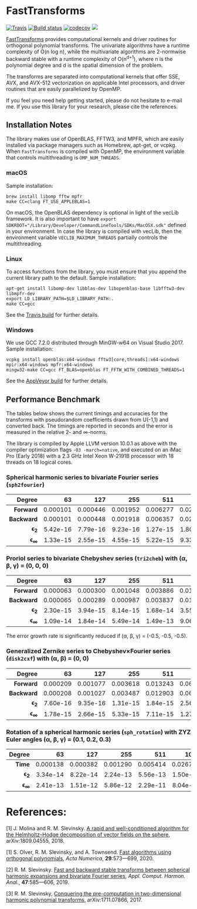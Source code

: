 # FastTransforms

[![Travis](https://travis-ci.com/MikaelSlevinsky/FastTransforms.svg?branch=master)](https://travis-ci.com/MikaelSlevinsky/FastTransforms) [![Build status](https://ci.appveyor.com/api/projects/status/er98t0q3bsx4a5l9/branch/master?svg=true)](https://ci.appveyor.com/project/MikaelSlevinsky/fasttransforms/branch/master) [![codecov](https://codecov.io/gh/MikaelSlevinsky/FastTransforms/branch/master/graph/badge.svg)](https://codecov.io/gh/MikaelSlevinsky/FastTransforms) [![](https://img.shields.io/badge/docs-master-blue.svg)](https://MikaelSlevinsky.github.io/FastTransforms)

[FastTransforms](https://github.com/MikaelSlevinsky/FastTransforms) provides computational kernels and driver routines for orthogonal polynomial transforms. The univariate algorithms have a runtime complexity of O(n log n), while the multivariate algorithms are 2-normwise backward stable with a runtime complexity of O(n<sup>d+1</sup>), where n is the polynomial degree and d is the spatial dimension of the problem.

The transforms are separated into computational kernels that offer SSE, AVX, and AVX-512 vectorization on applicable Intel processors, and driver routines that are easily parallelized by OpenMP.

If you feel you need help getting started, please do not hesitate to e-mail me. If you use this library for your research, please cite the references.

## Installation Notes

The library makes use of OpenBLAS, FFTW3, and MPFR, which are easily installed via package managers such as Homebrew, apt-get, or vcpkg. When `FastTransforms` is compiled with OpenMP, the environment variable that controls multithreading is `OMP_NUM_THREADS`.

### macOS

Sample installation:
```
brew install libomp fftw mpfr
make CC=clang FT_USE_APPLEBLAS=1
```
On macOS, the OpenBLAS dependency is optional in light of the vecLib framework. It is also important to have `export SDKROOT="/Library/Developer/CommandLineTools/SDKs/MacOSX.sdk"` defined in your environment. In case the library is compiled with vecLib, then the environment variable `VECLIB_MAXIMUM_THREADS` partially controls the multithreading.

### Linux

To access functions from the library, you must ensure that you append the current library path to the default. Sample installation:
```
apt-get install libomp-dev libblas-dev libopenblas-base libfftw3-dev libmpfr-dev
export LD_LIBRARY_PATH=$LD_LIBRARY_PATH:.
make CC=gcc
```
See the [Travis build](https://github.com/MikaelSlevinsky/FastTransforms/blob/master/.travis.yml) for further details.

### Windows

We use GCC 7.2.0 distributed through MinGW-w64 on Visual Studio 2017. Sample installation:
```
vcpkg install openblas:x64-windows fftw3[core,threads]:x64-windows mpir:x64-windows mpfr:x64-windows
mingw32-make CC=gcc FT_BLAS=openblas FT_FFTW_WITH_COMBINED_THREADS=1
```
See the [AppVeyor build](https://github.com/MikaelSlevinsky/FastTransforms/blob/master/.appveyor.yml) for further details.

## Performance Benchmark

The tables below shows the current timings and accuracies for the transforms with pseudorandom coefficients drawn from U(-1,1) and converted back. The timings are reported in seconds and the error is measured in the relative 2- and ∞-norms.

The library is compiled by Apple LLVM version 10.0.1 as above with the compiler optimization flags `-O3 -march=native`, and executed on an iMac Pro (Early 2018) with a 2.3 GHz Intel Xeon W-2191B processor with 18 threads on 18 logical cores.

### Spherical harmonic series to bivariate Fourier series (`sph2fourier`)

| Degree            | 63       | 127      | 255      | 511      | 1023     | 2047     | 4095     | 8191     |
| ----------------: | -------: | -------: | -------: | -------: | -------: | -------: | -------: | -------: |
| **Forward**       | 0.000101 | 0.000446 | 0.001952 | 0.006277 | 0.026590 | 0.141962 | 0.775724 | 4.870621 |
| **Backward**      | 0.000101 | 0.000448 | 0.001918 | 0.006357 | 0.027123 | 0.145149 | 0.815881 | 5.040577 |
| **ϵ<sub>2</sub>** | 5.42e-16 | 7.79e-16 | 9.23e-16 | 1.27e-15 | 1.80e-15 | 2.52e-15 | 3.54e-15 | 4.98e-15 |
| **ϵ<sub>∞</sub>** | 1.33e-15 | 2.55e-15 | 4.55e-15 | 5.22e-15 | 9.33e-15 | 1.11e-14 | 1.81e-14 | 3.80e-14 |

### Proriol series to bivariate Chebyshev series (`tri2cheb`) with (α, β, γ) = (0, 0, 0)

| Degree            | 63       | 127      | 255      | 511      | 1023     | 2047     | 4095     | 8191     |
| ----------------: | -------: | -------: | -------: | -------: | -------: | -------: | -------: | -------: |
| **Forward**       | 0.000063 | 0.000300 | 0.001048 | 0.003886 | 0.019123 | 0.113299 | 0.699465 | 4.555086 |
| **Backward**      | 0.000065 | 0.000289 | 0.000987 | 0.003837 | 0.019529 | 0.114718 | 0.699051 | 4.697958 |
| **ϵ<sub>2</sub>** | 2.30e-15 | 3.94e-15 | 8.14e-15 | 1.68e-14 | 3.55e-14 | 7.30e-14 | 1.44e-13 | 2.97e-13 |
| **ϵ<sub>∞</sub>** | 1.09e-14 | 1.84e-14 | 5.49e-14 | 1.49e-13 | 9.06e-13 | 1.95e-12 | 3.73e-12 | 1.05e-11 |

The error growth rate is significantly reduced if (α, β, γ) = (-0.5, -0.5, -0.5).

### Generalized Zernike series to Chebyshev×Fourier series (`disk2cxf`) with (α, β) = (0, 0)

| Degree            | 63       | 127      | 255      | 511      | 1023     | 2047     | 4095     | 8191     |
| ----------------: | -------: | -------: | -------: | -------: | -------: | -------: | -------: | -------: |
| **Forward**       | 0.000209 | 0.001077 | 0.003618 | 0.013243 | 0.064321 | 0.369272 | 2.182001 | 16.15872 |
| **Backward**      | 0.000208 | 0.001027 | 0.003487 | 0.012903 | 0.064544 | 0.372493 | 2.191747 | 16.43340 |
| **ϵ<sub>2</sub>** | 7.60e-16 | 9.35e-16 | 1.31e-15 | 1.84e-15 | 2.56e-15 | 3.59e-15 | 5.05e-15 | 7.15e-15 |
| **ϵ<sub>∞</sub>** | 1.78e-15 | 2.66e-15 | 5.33e-15 | 7.11e-15 | 1.27e-14 | 1.79e-14 | 2.91e-14 | 1.66e-13 |

### Rotation of a spherical harmonic series (`sph_rotation`) with ZYZ Euler angles (α, β, γ) = (0.1, 0.2, 0.3)

| Degree            | 63       | 127      | 255      | 511      | 1023     | 2047     | 4095     | 8191     |
| ----------------: | -------: | -------: | -------: | -------: | -------: | -------: | -------: | -------: |
| **Time**          | 0.000138 | 0.000382 | 0.001290 | 0.005414 | 0.026758 | 0.156653 | 1.105567 | 9.460644 |
| **ϵ<sub>2</sub>** | 3.34e-14 | 8.22e-14 | 2.24e-13 | 5.56e-13 | 1.50e-12 | 4.23e-12 | 1.18e-11 | 3.30e-11 |
| **ϵ<sub>∞</sub>** | 2.41e-13 | 1.51e-12 | 5.86e-12 | 2.29e-11 | 8.04e-11 | 3.02e-10 | 1.38e-09 | 5.67e-09 |

# References:

   [1] J. Molina and R. M. Slevinsky. <a href="https://arxiv.org/abs/1809.04555">A rapid and well-conditioned algorithm for the Helmholtz–Hodge decomposition of vector fields on the sphere</a>, arXiv:1809.04555, 2018.

   [1] S. Olver, R. M. Slevinsky, and A. Townsend. <a href="https://doi.org/10.1017/S0962492920000045">Fast algorithms using orthogonal polynomials</a>, *Acta Numerica*, **29**:573—699, 2020.

   [2]  R. M. Slevinsky. <a href="https://doi.org/10.1016/j.acha.2017.11.001">Fast and backward stable transforms between spherical harmonic expansions and bivariate Fourier series</a>, *Appl. Comput. Harmon. Anal.*, **47**:585—606, 2019.

   [3]  R. M. Slevinsky, <a href="https://arxiv.org/abs/1711.07866">Conquering the pre-computation in two-dimensional harmonic polynomial transforms</a>, arXiv:1711.07866, 2017.
